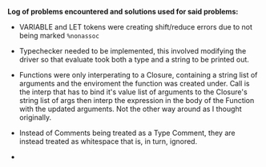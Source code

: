 **Log of problems encountered and solutions used for said problems:**

- VARIABLE and LET tokens were creating shift/reduce errors due to not being marked `%nonassoc`

- Typechecker needed to be implemented, this involved modifying the driver so that evaluate took both a type and a string to be printed out. 

- Functions were only interperating to a Closure, containing a string list of arguments and the enviroment the function was created under. Call is the interp that has to bind it's value 	  list of arguments to the Closure's string list of args then interp the expression in the body of the Function with the updated arguments. Not the other way around as I thought
  originally. 

- Instead of Comments being treated as a Type Comment, they are instead treated as whitespace that is, in turn, ignored.

- 